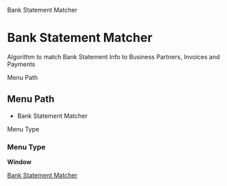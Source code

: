 
Bank Statement Matcher
# Bank Statement Matcher


Algorithm to match Bank Statement Info to Business Partners, Invoices and Payments

Menu Path
## Menu Path



- Bank Statement Matcher

Menu Type
### Menu Type

**Window**


[Bank Statement Matcher](functional-guide/window/window-bank-statement-matcher.md)
